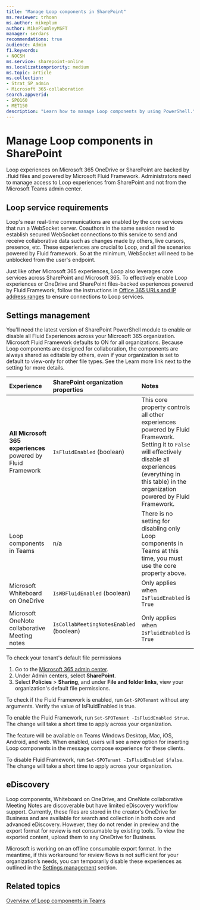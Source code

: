 ```yaml
---
title: "Manage Loop components in SharePoint"
ms.reviewer: trhoan
ms.author: mikeplum
author: MikePlumleyMSFT
manager: serdars
recommendations: true
audience: Admin
f1.keywords:
- NOCSH
ms.service: sharepoint-online
ms.localizationpriority: medium
ms.topic: article
ms.collection:  
- Strat_SP_admin
- Microsoft 365-collaboration
search.appverid:
- SPO160
- MET150
description: "Learn how to manage Loop components by using PowerShell."
---
```


# Manage Loop components in SharePoint

Loop experiences on Microsoft 365 OneDrive or SharePoint are backed by .fluid files and powered by Microsoft Fluid Framework. Administrators need to manage access to Loop experiences from SharePoint and not from the Microsoft Teams admin center.

## Loop service requirements

Loop's near real-time communications are enabled by the core services that run a WebSocket server. Coauthors in the same session need to establish secured WebSocket connections to this service to send and receive collaborative data such as changes made by others, live cursors, presence, etc. These experiences are crucial to Loop, and all the scenarios powered by Fluid framework. So at the minimum, WebSocket will need to be unblocked from the user's endpoint.

Just like other Microsoft 365 experiences, Loop also leverages core services across SharePoint and Microsoft 365. To effectively enable Loop experiences or OneDrive and SharePoint files-backed experiences powered by Fluid Framework, follow the instructions in [Office 365 URLs and IP address ranges](/microsoft-365/enterprise/urls-and-ip-address-ranges) to ensure connections to Loop services.

## Settings management

You'll need the latest version of SharePoint PowerShell module to enable or disable all Fluid Experiences across your Microsoft 365 organization. Microsoft Fluid Framework defaults to ON for all organizations. Because Loop components are designed for collaboration, the components are always shared as editable by others, even if your organization is set to default to view-only for other file types. See the Learn more link next to the setting for more details.

|Experience|SharePoint organization properties|Notes|
|:---------|:---------------------------------|:----|
|**All Microsoft 365 experiences** powered by Fluid Framework|`IsFluidEnabled` (boolean)|This core property controls all other experiences powered by Fluid Framework. Setting it to `False` will effectively disable all experiences (everything in this table) in the organization powered by Fluid Framework.|
|Loop components in Teams|n/a|There is no setting for disabling only Loop components in Teams at this time, you must use the core property above.|
|Microsoft Whiteboard on OneDrive|`IsWBFluidEnabled` (boolean) |Only applies when `IsFluidEnabled` is `True`|
|Microsoft OneNote collaborative Meeting notes|`IsCollabMeetingNotesEnabled` (boolean)|Only applies when `IsFluidEnabled` is `True`|

To check your tenant's default file permissions
1.	Go to the [Microsoft 365 admin center](https://admin.microsoft.com).
2.	Under Admin centers, select **SharePoint**.
3.	Select **Policies** > **Sharing**, and under **File and folder links**, view your organization's default file permissions.

To check if the Fluid Framework is enabled, run `Get-SPOTenant` without any arguments. Verify the value of IsFluidEnabled is true.

To enable the Fluid Framework, run `Set-SPOTenant -IsFluidEnabled $true`. The change will take a short time to apply across your organization. 

The feature will be available on Teams Windows Desktop, Mac, iOS, Android, and web. When enabled, users will see a new option for inserting Loop components in the message compose experience for these clients.

To disable Fluid Framework, run `Set-SPOTenant -IsFluidEnabled $false`. The change will take a short time to apply across your organization. 

## eDiscovery

Loop components, Whiteboard on OneDrive, and OneNote collaborative Meeting Notes are discoverable but have limited eDiscovery workflow support. Currently, these files are stored in the creator’s OneDrive for Business and are available for search and collection in both core and advanced eDiscovery. However, they do not render in preview and the export format for review is not consumable by existing tools. To view the exported content, upload them to any OneDrive for Business.

Microsoft is working on an offline consumable export format. In the meantime, if this workaround for review flows is not sufficient for your organization’s needs, you can temporarily disable these experiences as outlined in the [Settings management](settings-management.md) section. 

## Related topics

[Overview of Loop components in Teams](/microsoftteams/live-components-in-teams)
